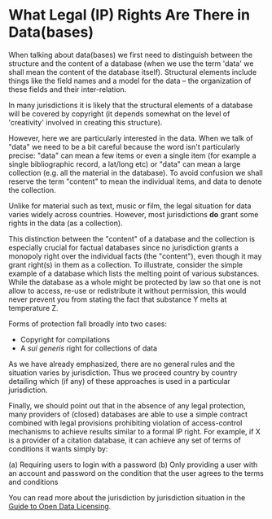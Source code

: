 # What Legal (IP) Rights Are There in Data(bases)

When talking about data(bases) we first need to distinguish between the
structure and the content of a database (when we use the term 'data' we shall
mean the content of the database itself). Structural elements include things
like the field names and a model for the data – the organization of these
fields and their inter-relation.

In many jurisdictions it is likely that the structural elements of a database
will be covered by copyright (it depends somewhat on the level of 'creativity'
involved in creating this structure).

However, here we are particularly interested in the data. When we talk of
"data" we need to be a bit careful because the word isn't particularly precise:
"data" can mean a few items or even a single item (for example a single
bibliographic record, a lat/long etc) or "data" can mean a large collection
(e.g. all the material in the database). To avoid confusion we shall reserve
the term "content" to mean the individual items, and data to denote the
collection.

Unlike for material such as text, music or film, the legal situation for data
varies widely across countries. However, most jurisdictions **do** grant some
rights in the data (as a collection).

This distinction between the "content" of a database and the collection is
especially crucial for factual databases since no jurisdiction grants
a monopoly right over the individual facts (the "content"), even though it may
grant right(s) in them as a collection. To illustrate, consider the simple
example of a database which lists the melting point of various substances.
While the database as a whole might be protected by law so that one is not
allow to access, re-use or redistribute it without permission, this would never
prevent you from stating the fact that substance Y melts at temperature Z.

Forms of protection fall broadly into two cases:

-   Copyright for compilations
-   A *sui generis* right for collections of data

As we have already emphasized, there are no general rules and the situation
varies by jurisdiction. Thus we proceed country by country detailing which (if
any) of these approaches is used in a particular jurisdiction.

Finally, we should point out that in the absence of any legal protection, many
providers of (closed) databases are able to use a simple contract combined with
legal provisions prohibiting violation of access-control mechanisms to achieve
results similar to a formal IP right. For example, if X is a provider of
a citation database, it can achieve any set of terms of conditions it wants
simply by:

(a) Requiring users to login with a password
(b) Only providing a user with an account and password on the condition that
    the user agrees to the terms and conditions

You can read more about the jurisdiction by jurisdiction situation in the
[Guide to Open Data Licensing](http://opendefinition.org/guide/data/).
